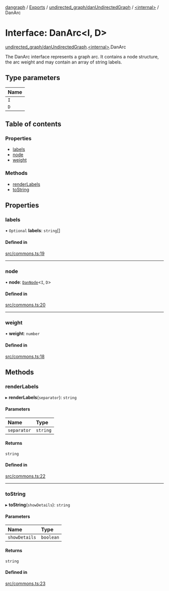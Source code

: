 [dangraph](../README.md) / [Exports](../modules.md) / [undirected\_graph/danUndirectedGraph](../modules/undirected_graph_danUndirectedGraph.md) / [\<internal\>](../modules/undirected_graph_danUndirectedGraph._internal_.md) / DanArc

# Interface: DanArc\<I, D\>

[undirected\_graph/danUndirectedGraph](../modules/undirected_graph_danUndirectedGraph.md).[\<internal\>](../modules/undirected_graph_danUndirectedGraph._internal_.md).DanArc

The DanArc interface represents a graph arc.
It contains a node structure, the arc weight and may contain an array of string labels.

## Type parameters

| Name |
| :------ |
| `I` |
| `D` |

## Table of contents

### Properties

- [labels](undirected_graph_danUndirectedGraph._internal_.DanArc.md#labels)
- [node](undirected_graph_danUndirectedGraph._internal_.DanArc.md#node)
- [weight](undirected_graph_danUndirectedGraph._internal_.DanArc.md#weight)

### Methods

- [renderLabels](undirected_graph_danUndirectedGraph._internal_.DanArc.md#renderlabels)
- [toString](undirected_graph_danUndirectedGraph._internal_.DanArc.md#tostring)

## Properties

### labels

• `Optional` **labels**: `string`[]

#### Defined in

[src/commons.ts:19](https://github.com/evildead/DanGraph/blob/f53d48f/src/commons.ts#L19)

___

### node

• **node**: [`DanNode`](undirected_graph_danUndirectedGraph._internal_.DanNode.md)\<`I`, `D`\>

#### Defined in

[src/commons.ts:20](https://github.com/evildead/DanGraph/blob/f53d48f/src/commons.ts#L20)

___

### weight

• **weight**: `number`

#### Defined in

[src/commons.ts:18](https://github.com/evildead/DanGraph/blob/f53d48f/src/commons.ts#L18)

## Methods

### renderLabels

▸ **renderLabels**(`separator`): `string`

#### Parameters

| Name | Type |
| :------ | :------ |
| `separator` | `string` |

#### Returns

`string`

#### Defined in

[src/commons.ts:22](https://github.com/evildead/DanGraph/blob/f53d48f/src/commons.ts#L22)

___

### toString

▸ **toString**(`showDetails`): `string`

#### Parameters

| Name | Type |
| :------ | :------ |
| `showDetails` | `boolean` |

#### Returns

`string`

#### Defined in

[src/commons.ts:23](https://github.com/evildead/DanGraph/blob/f53d48f/src/commons.ts#L23)
